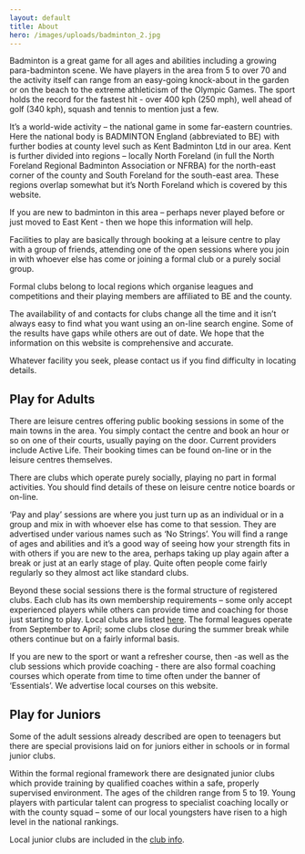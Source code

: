 ```yaml
---
layout: default
title: About
hero: /images/uploads/badminton_2.jpg
---
```

Badminton is a great game for all ages and abilities including a growing para-badminton scene. We have players in the area from 5 to over 70 and the activity itself can range from an easy-going knock-about in the garden or on the beach to the extreme athleticism of the Olympic Games. The sport holds the record for the fastest hit - over 400 kph (250 mph), well ahead of golf (340 kph), squash and tennis to mention just a few.

It’s a world-wide activity – the national game in some far-eastern countries. Here the national body is BADMINTON England (abbreviated to BE) with further bodies at county level such as Kent Badminton Ltd in our area. Kent is further divided into regions – locally North Foreland (in full the North Foreland Regional Badminton Association or NFRBA) for the north-east corner of the county and South Foreland for the south-east area. These regions overlap somewhat but it’s North Foreland which is covered by this website.

If you are new to badminton in this area – perhaps never played before or just moved to East Kent - then we hope this information will help.

Facilities to play are basically through booking at a leisure centre to play with a group of friends, attending one of the open sessions where you join in with whoever else has come or joining a formal club or a purely social group.

Formal clubs belong to local regions which organise leagues and competitions and their playing members are affiliated to BE and the county.

The availability of and contacts for clubs change all the time and it isn’t always easy to find what you want using an on-line search engine. Some of the results have gaps while others are out of date. We hope that the information on this website is comprehensive and accurate.

Whatever facility you seek, please contact us if you find difficulty in locating details.

## Play for Adults

There are leisure centres offering public booking sessions in some of the main towns in the area. You simply contact the centre and book an hour or so on one of their courts, usually paying on the door. Current providers include Active Life. Their booking times can be found on-line or in the leisure centres themselves.

There are clubs which operate purely socially, playing no part in formal activities. You should find details of these on leisure centre notice boards or on-line.

‘Pay and play’ sessions are where you just turn up as an individual or in a group and mix in with whoever else has come to that session. They are advertised under various names such as ‘No Strings’. You will find a range of ages and abilities and it’s a good way of seeing how your strength fits in with others if you are new to the area, perhaps taking up play again after a break or just at an early stage of play. Quite often people come fairly regularly so they almost act like standard clubs.

Beyond these social sessions there is the formal structure of registered clubs. Each club has its own membership requirements – some only accept experienced players while others can provide time and coaching for those just starting to play. Local clubs are listed [here](/clubs). The formal leagues operate from September to April; some clubs close during the summer break while others continue but on a fairly informal basis.

If you are new to the sport or want a refresher course, then -as well as the club sessions which provide coaching - there are also formal coaching courses which operate from time to time often under the banner of ‘Essentials’. We advertise local courses on this website.

## Play for Juniors

Some of the adult sessions already described are open to teenagers but there are special provisions laid on for juniors either in schools or in formal junior clubs.

Within the formal regional framework there are designated junior clubs which provide training by qualified coaches within a safe, properly supervised environment. The ages of the children range from 5 to 19. Young players with particular talent can progress to specialist coaching locally or with the county squad – some of our local youngsters have risen to a high level in the national rankings.

Local junior clubs are included in the [club info](/clubs).
